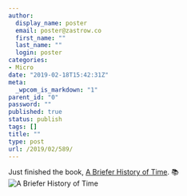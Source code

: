 ```yaml
---
author:
  display_name: poster
  email: poster@zastrow.co
  first_name: ""
  last_name: ""
  login: poster
categories:
- Micro
date: "2019-02-18T15:42:31Z"
meta:
  _wpcom_is_markdown: "1"
parent_id: "0"
password: ""
published: true
status: publish
tags: []
title: ""
type: post
url: /2019/02/589/
---
```

<p>Just finished the book, <a href="https://www.goodreads.com/review/show/2717532150?utm_medium=api&amp;utm_source=rss">A Briefer History of Time</a>. 📚 <img src="{{ site.baseurl }}/assets/2019/02/10049627.jpg" alt="A Briefer History of Time" /></p>
